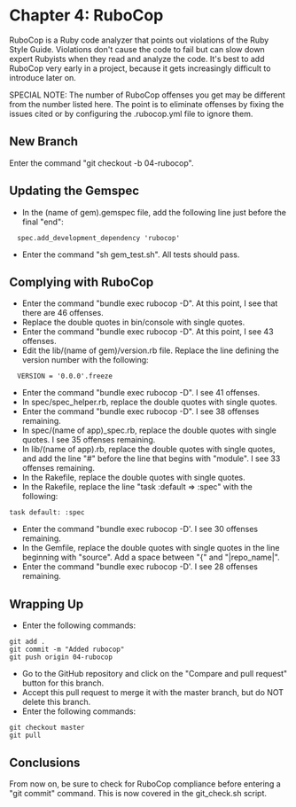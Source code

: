 # Chapter 4: RuboCop

RuboCop is a Ruby code analyzer that points out violations of the Ruby Style Guide. Violations don't cause the code to fail but can slow down expert Rubyists when they read and analyze the code. It's best to add RuboCop very early in a project, because it gets increasingly difficult to introduce later on.

SPECIAL NOTE: The number of RuboCop offenses you get may be different from the number listed here. The point is to eliminate offenses by fixing the issues cited or by configuring the .rubocop.yml file to ignore them.

## New Branch
Enter the command "git checkout -b 04-rubocop".

## Updating the Gemspec
* In the (name of gem).gemspec file, add the following line just before the final "end":
```
  spec.add_development_dependency 'rubocop'
```
* Enter the command "sh gem_test.sh".  All tests should pass.

## Complying with RuboCop
* Enter the command "bundle exec rubocop -D".  At this point, I see that there are 46 offenses.
* Replace the double quotes in bin/console with single quotes.
* Enter the command "bundle exec rubocop -D".  At this point, I see 43 offenses.
* Edit the lib/(name of gem)/version.rb file.  Replace the line defining the version number with the following:
```
  VERSION = '0.0.0'.freeze
```
* Enter the command "bundle exec rubocop -D".  I see 41 offenses.
* In spec/spec_helper.rb, replace the double quotes with single quotes.
* Enter the command "bundle exec rubocop -D".  I see 38 offenses remaining.
* In spec/(name of app)_spec.rb, replace the double quotes with single quotes.  I see 35 offenses remaining.
* In lib/(name of app).rb, replace the double quotes with single quotes, and add the line "#" before the line that begins with "module".  I see 33 offenses remaining.
* In the Rakefile, replace the double quotes with single quotes.
* In the Rakefile, replace the line "task :default => :spec" with the following:
```
task default: :spec
```
* Enter the command "bundle exec rubocop -D'.  I see 30 offenses remaining.
* In the Gemfile, replace the double quotes with single quotes in the line beginning with "source".  Add a space between "{" and "|repo_name|".
* Enter the command "bundle exec rubocop -D'.  I see 28 offenses remaining.

## Wrapping Up
* Enter the following commands:
```
git add .
git commit -m "Added rubocop"
git push origin 04-rubocop
```
* Go to the GitHub repository and click on the "Compare and pull request" button for this branch.
* Accept this pull request to merge it with the master branch, but do NOT delete this branch.
* Enter the following commands:
```
git checkout master
git pull
```

## Conclusions
From now on, be sure to check for RuboCop compliance before entering a "git commit" command.  This is now covered in the git_check.sh script.
